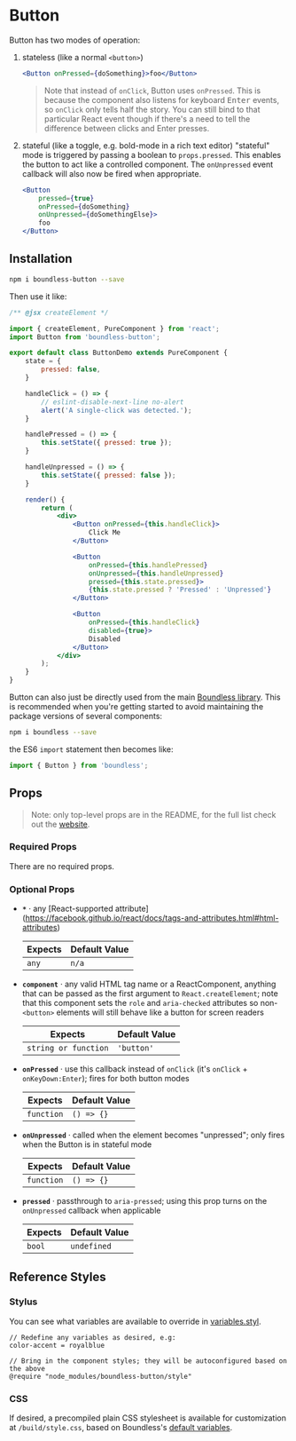 <!---
THIS IS AN AUTOGENERATED FILE. EDIT PACKAGES/BOUNDLESS-BUTTON/INDEX.JS INSTEAD.
-->
# Button

Button has two modes of operation:

1. stateless (like a normal `<button>`)
   ```jsx
   <Button onPressed={doSomething}>foo</Button>
   ```

   > Note that instead of `onClick`, Button uses `onPressed`. This is because the component also listens for keyboard
   <kbd>Enter</kbd> events, so `onClick` only tells half the story. You can still bind to that particular React event
   though if there's a need to tell the difference between clicks and Enter presses.

2. stateful (like a toggle, e.g. bold-mode in a rich text editor)
   "stateful" mode is triggered by passing a boolean to `props.pressed`. This enables the button to act like a
   controlled component. The `onUnpressed` event callback will also now be fired when appropriate.

   ```jsx
   <Button
       pressed={true}
       onPressed={doSomething}
       onUnpressed={doSomethingElse}>
       foo
   </Button>
   ```

## Installation

```bash
npm i boundless-button --save
```

Then use it like:


```jsx
/** @jsx createElement */

import { createElement, PureComponent } from 'react';
import Button from 'boundless-button';

export default class ButtonDemo extends PureComponent {
    state = {
        pressed: false,
    }

    handleClick = () => {
        // eslint-disable-next-line no-alert
        alert('A single-click was detected.');
    }

    handlePressed = () => {
        this.setState({ pressed: true });
    }

    handleUnpressed = () => {
        this.setState({ pressed: false });
    }

    render() {
        return (
            <div>
                <Button onPressed={this.handleClick}>
                    Click Me
                </Button>

                <Button
                    onPressed={this.handlePressed}
                    onUnpressed={this.handleUnpressed}
                    pressed={this.state.pressed}>
                    {this.state.pressed ? 'Pressed' : 'Unpressed'}
                </Button>

                <Button
                    onPressed={this.handleClick}
                    disabled={true}>
                    Disabled
                </Button>
            </div>
        );
    }
}
```



Button can also just be directly used from the main [Boundless library](https://www.npmjs.com/package/boundless). This is recommended when you're getting started to avoid maintaining the package versions of several components:

```bash
npm i boundless --save
```

the ES6 `import` statement then becomes like:

```js
import { Button } from 'boundless';
```



## Props

> Note: only top-level props are in the README, for the full list check out the [website](https://boundless.js.org/Button).

### Required Props

There are no required props.


### Optional Props

- __`*`__ &middot; any [React-supported attribute]
  (https://facebook.github.io/react/docs/tags-and-attributes.html#html-attributes)

  Expects | Default Value
  ---     | ---
  `any` | `n/a`

- __`component`__ &middot; any valid HTML tag name or a ReactComponent, anything that can be passed as the
  first argument to `React.createElement`; note that this component sets the `role` and `aria-checked`
  attributes so non-`<button>` elements will still behave like a button for screen readers

  Expects | Default Value
  ---     | ---
  `string or function` | `'button'`

- __`onPressed`__ &middot; use this callback instead of `onClick` (it's `onClick` + `onKeyDown:Enter`); fires for both button modes

  Expects | Default Value
  ---     | ---
  `function` | `() => {}`

- __`onUnpressed`__ &middot; called when the element becomes "unpressed"; only fires when the Button is in stateful mode

  Expects | Default Value
  ---     | ---
  `function` | `() => {}`

- __`pressed`__ &middot; passthrough to `aria-pressed`; using this prop turns on the `onUnpressed` callback when applicable

  Expects | Default Value
  ---     | ---
  `bool` | `undefined`


## Reference Styles
### Stylus
You can see what variables are available to override in [variables.styl](https://github.com/enigma-io/boundless/blob/master/variables.styl).

```stylus
// Redefine any variables as desired, e.g:
color-accent = royalblue

// Bring in the component styles; they will be autoconfigured based on the above
@require "node_modules/boundless-button/style"
```

### CSS
If desired, a precompiled plain CSS stylesheet is available for customization at `/build/style.css`, based on Boundless's [default variables](https://github.com/enigma-io/boundless/blob/master/variables.styl).

